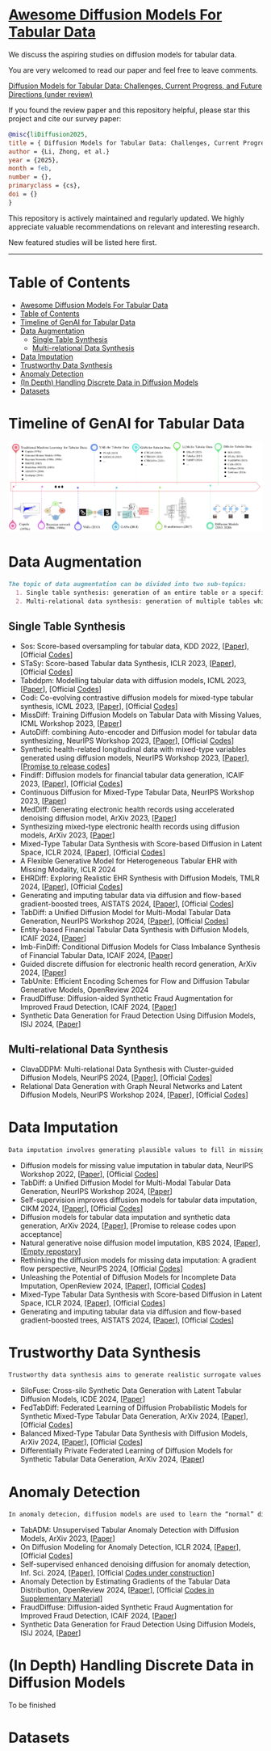 # [Awesome Diffusion Models For Tabular Data](https://arxiv.org/)

We discuss the aspiring studies on diffusion models for tabular data. 

You are very welcomed to read our paper and feel free to leave comments.

[Diffusion Models for Tabular Data: Challenges, Current Progress, and Future Directions (under review)](https://arxiv.org/)

If you found the review paper and this repository helpful, please star this project and cite our survey paper:

```bibtex
@misc{liDiffusion2025,
title = { Diffusion Models for Tabular Data: Challenges, Current Progress, and Future Directions}
author = {Li, Zhong, et al.}
year = {2025},
month = feb,
number = {},
primaryclass = {cs},
doi = {}
}
```

This repository is actively maintained and regularly updated. We highly appreciate valuable recommendations on relevant and interesting research. 

New featured studies will be listed here first.

---
# Table of Contents

- [Awesome Diffusion Models For Tabular Data](#awesome-diffusion-models-for-tabular-data)
- [Table of Contents](#table-of-contents)
- [Timeline of GenAI for Tabular Data](#timeline-of-genai-for-tabular-data)
- [Data Augmentation](#data-augmentation)
  - [Single Table Synthesis](#single-table-synthesis)
  - [Multi-relational Data Synthesis](#multi-relational-data-synthesis)
- [Data Imputation](#data-imputation)
- [Trustworthy Data Synthesis](#trustworthy-data-synthesis)
- [Anomaly Detection](#anomaly-detection)
- [(In Depth) Handling Discrete Data in Diffusion Models](#in-depth-handling-discrete-data-in-diffusion-models)
- [Datasets](#datasets)

# Timeline of GenAI for Tabular Data
![Timeline](materials/TabGenAI2.svg)

# Data Augmentation
```markdown
The topic of data augmentation can be divided into two sub-topics:
  1. Single table synthesis: generation of an entire table or a specific part of a table (over sampling)
  2. Multi-relational data synthesis: generation of multiple tables while considering their intercorrelations and constraints
```
## Single Table Synthesis
- Sos: Score-based oversampling for tabular data, KDD 2022, [[Paper](https://arxiv.org/abs/2206.08555)], [Official [Codes](https://github.com/jayoungkim408/sos)]
- STaSy: Score-based Tabular data Synthesis, ICLR 2023, [[Paper](https://arxiv.org/abs/2210.04018)], [Official [Codes](https://github.com/JayoungKim408/STaSy)]
- Tabddpm: Modelling tabular data with diffusion models, ICML 2023, [[Paper](https://arxiv.org/abs/2209.15421)], [Official [Codes](https://github.com/yandex-research/tab-ddpm)]
- Codi: Co-evolving contrastive diffusion models for mixed-type tabular synthesis, ICML 2023, [[Paper](https://arxiv.org/abs/2304.12654)], [Official [Codes](https://github.com/chaejeonglee/codi)]
- MissDiff: Training Diffusion Models on Tabular Data with Missing Values, ICML Workshop 2023, [[Paper](https://arxiv.org/abs/2307.00467)]
- AutoDiff: combining Auto-encoder and Diffusion model for tabular data synthesizing, NeurIPS Workshop 2023, [[Paper](https://arxiv.org/abs/2310.15479)], [Official [Codes](https://github.com/ucla-trustworthy-ai-lab/autodiffusion)]
- Synthetic health-related longitudinal data with mixed-type variables generated using diffusion models, NeurIPS Workshop 2023, [[Paper](https://arxiv.org/abs/2303.12281)], [[Promise to release codes](https://healthgym.ai/)]
- Findiff: Diffusion models for financial tabular data generation, ICAIF 2023, [[Paper](https://arxiv.org/abs/2309.01472)], [Official [Codes](https://github.com/sattarov/FinDiff)]
- Continuous Diffusion for Mixed-Type Tabular Data, NeurIPS Workshop 2023, [[Paper](https://arxiv.org/abs/2312.10431)]
- MedDiff: Generating electronic health records using accelerated denoising diffusion model, ArXiv 2023, [[Paper](https://arxiv.org/abs/2302.04355)]
- Synthesizing mixed-type electronic health records using diffusion models, ArXiv 2023, [[Paper](https://arxiv.org/abs/2302.14679)]
- Mixed-Type Tabular Data Synthesis with Score-based Diffusion in Latent Space, ICLR 2024, [[Paper](https://arxiv.org/abs/2310.09656)], [Official [Codes](https://github.com/amazon-science/tabsyn)]
- A Flexible Generative Model for Heterogeneous Tabular EHR with Missing Modality, ICLR 2024
- EHRDiff: Exploring Realistic EHR Synthesis with Diffusion Models, TMLR 2024, [[Paper](https://arxiv.org/abs/2303.05656)], [Official [Codes](https://github.com/sczzz3/ehrdiff)]
- Generating and imputing tabular data via diffusion and flow-based gradient-boosted trees, AISTATS 2024, [[Paper](https://arxiv.org/abs/2309.09968)], [Official [Codes](https://github.com/SamsungSAILMontreal/ForestDiffusion)]
- TabDiff: a Unified Diffusion Model for Multi-Modal Tabular Data Generation, NeurIPS Workshop 2024, [[Paper](https://arxiv.org/abs/2410.20626)], [Official [Codes](https://github.com/MinkaiXu/TabDiff)]
- Entity-based Financial Tabular Data Synthesis with Diffusion Models, ICAIF 2024, [[Paper](https://doi.org/10.1145/3677052.3698625)]
- Imb-FinDiff: Conditional Diffusion Models for Class Imbalance Synthesis of Financial Tabular Data, ICAIF 2024, [[Paper](https://doi.org/10.1145/3677052.3698659)]
- Guided discrete diffusion for electronic health record generation, ArXiv 2024, [[Paper](https://arxiv.org/abs/2404.12314)]
- TabUnite: Efficient Encoding Schemes for Flow and Diffusion Tabular Generative Models, OpenReview 2024
- FraudDiffuse: Diffusion-aided Synthetic Fraud Augmentation for Improved Fraud Detection, ICAIF 2024, [[Paper](https://doi.org/10.1145/3677052.3698658)]
- Synthetic Data Generation for Fraud Detection Using Diffusion Models, ISIJ 2024, [[Paper](https://doi.org/10.11610/isij.5534)]

## Multi-relational Data Synthesis
- ClavaDDPM: Multi-relational Data Synthesis with Cluster-guided Diffusion Models, NeurIPS 2024, [[Paper](https://arxiv.org/abs/2405.17724)], [Official [Codes](https://github.com/weipang142857/clavaddpm)]
- Relational Data Generation with Graph Neural Networks and Latent Diffusion Models, NeurIPS Workshop 2024, [[Paper](https://openreview.net/forum?id=MNLR2NYN2Z#discussion)], [Official [Codes](https://github.com/ValterH/relational-graph-conditioned-diffusion)]

# Data Imputation
```markdown
Data imputation involves generating plausible values to fill in missing entries in tabular data
```
- Diffusion models for missing value imputation in tabular data, NeurIPS Workshop 2022, [[Paper](https://arxiv.org/abs/2210.17128)], [Official [Codes](https://github.com/pfnet-research/CSDI_T)]
- TabDiff: a Unified Diffusion Model for Multi-Modal Tabular Data Generation, NeurIPS Workshop 2024, [[Paper](https://arxiv.org/abs/2410.20626)]
- Self-supervision improves diffusion models for tabular data imputation, CIKM 2024, [[Paper](https://arxiv.org/abs/2407.18013)], [Official [Codes](https://github.com/yixinliu233/simpdm)]
- Diffusion models for tabular data imputation and synthetic data generation, ArXiv 2024, [[Paper](https://arxiv.org/abs/2407.02549)], [Promise to release codes upon acceptance]
- Natural generative noise diffusion model imputation, KBS 2024, [[Paper](https://doi.org/10.1016/j.knosys.2024.112310)], [[Empty repostory](https://github.com/arizbw/perlin-diffusion-imputation)]
- Rethinking the diffusion models for missing data imputation: A gradient flow perspective, NeurIPS 2024, [Official [Codes]((https://github.com/JustusvLiebig/NewImp))]
- Unleashing the Potential of Diffusion Models for Incomplete Data Imputation, OpenReview 2024, [[Paper](https://arxiv.org/abs/2405.20690)], [Official [Codes](https://github.com/hengruizhang98/DiffPuter)]
- Mixed-Type Tabular Data Synthesis with Score-based Diffusion in Latent Space, ICLR 2024, [[Paper](https://arxiv.org/abs/2310.09656)], [Official [Codes](https://github.com/amazon-science/tabsyn)]
- Generating and imputing tabular data via diffusion and flow-based gradient-boosted trees, AISTATS 2024, [[Paper](https://arxiv.org/abs/2309.09968)], [Official [Codes](https://github.com/SamsungSAILMontreal/ForestDiffusion)]
  
# Trustworthy Data Synthesis
```markdown
Trustworthy data synthesis aims to generate realistic surrogate values for sensitive entries while keeping the overall utility of the tabular data.
```
- SiloFuse: Cross-silo Synthetic Data Generation with Latent Tabular Diffusion Models, ICDE 2024, [[Paper](https://arxiv.org/abs/2404.03299)]
- FedTabDiff: Federated Learning of Diffusion Probabilistic Models for Synthetic Mixed-Type Tabular Data Generation, ArXiv 2024, [[Paper](https://arxiv.org/abs/2401.06263)], [Official [Codes](https://github.com/sattarov/fedtabdiff)]
- Balanced Mixed-Type Tabular Data Synthesis with Diffusion Models, ArXiv 2024, [[Paper](https://arxiv.org/abs/2404.08254)], [Official [Codes](https://github.com/comp-well-org/fair-tab-diffusion)]
- Differentially Private Federated Learning of Diffusion Models for Synthetic Tabular Data Generation, ArXiv 2024, [[Paper](https://arxiv.org/abs/2412.16083)]

# Anomaly Detection
```markdown
In anomaly detecion, diffusion models are used to learn the “normal” distribution of data from the known set and identify anomalies as deviations from this learned distribution in the unseen data.
```
- TabADM: Unsupervised Tabular Anomaly Detection with Diffusion Models, ArXiv 2023, [[Paper](https://arxiv.org/abs/2307.12336)]
- On Diffusion Modeling for Anomaly Detection, ICLR 2024, [[Paper](https://arxiv.org/abs/2305.18593)], [Official [Codes](https://github.com/vicliv/DTE)]
- Self-supervised enhanced denoising diffusion for anomaly detection, Inf. Sci. 2024, [[Paper](https://doi.org/10.1016/j.ins.2024.120612)], [Official [Codes under construction](https://github.com/lsmiao1209/DOD_codes)]
- Anomaly Detection by Estimating Gradients of the Tabular Data Distribution, OpenReview 2024, [[Paper](https://openreview.net/forum?id=7QDIFrtAsB)], [Official [Codes in Supplementary Material](https://openreview.net/forum?id=7QDIFrtAsB)]
- FraudDiffuse: Diffusion-aided Synthetic Fraud Augmentation for Improved Fraud Detection, ICAIF 2024, [[Paper](https://doi.org/10.1145/3677052.3698658)]
- Synthetic Data Generation for Fraud Detection Using Diffusion Models, ISIJ 2024, [[Paper](https://doi.org/10.11610/isij.5534)]

# (In Depth) Handling Discrete Data in Diffusion Models
To be finished

# Datasets
